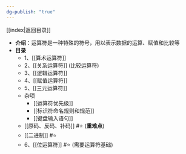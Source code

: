 ```yaml
---
dg-publish: "true"
---
```

[[index|返回目录]]
- **介绍**：运算符是一种特殊的符号，用以表示数据的运算、赋值和比较等
- **目录**
	- 1、[[算术运算符]]
	- 2、[[关系运算符]] (比较运算符)
	- 3、[[逻辑运算符]]
	- 4、[[赋值运算符]] 
	- 5、[[三元运算符]]  
	- 杂项
		- [[运算符优先级]]
		- [[标识符命名规则和规范]] 
		- [[键盘输入语句]] 
	- [[原码、反码、补码]] #⭐️ (**重难点**)
	- [[二进制]] #⭐️ 
	- 6、[[位运算符]]   #⭐️ (需要运算符基础)


